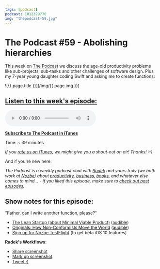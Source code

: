 ```yaml
---
tags: [podcast]
podcast: 1012329770
img: "thepodcast-59.jpg"
---
```


# The Podcast #59 - Abolishing hierarchies

This week on [The Podcast][p] we discuss the age-old productivity problems like sub-projects, sub-tasks and other challenges of software design. Plus my 7-year young daughter coding Swift and asking me to create functions:

<!--More-->

![{{ page.title }}](/img/{{ page.img }})

## [Listen to this week's episode:][e]

<audio controls>
<source src="https://files.nozbe.com/podcast/059.mp3" type="audio/mpeg">
</audio>

**[Subscribe to The Podcast in iTunes][i]**

Time: ~ 39 minutes

*If you [rate us on iTunes][i], we might give you a shout-out on air! Thanks! :-)*

And if you're new here:

*The Podcast is a weekly podcast chat with [Radek][r] and yours truly (we both work at [Nozbe][n]) about [productivity](/productivity), [business](/business), [books](/books), and whatever else comes to mind… - if you liked this episode, make sure to [check out past episodes](/podcast).*

## Show notes for this episode:

"Father, can I write another function, please?"

  * [The Lean Startup (about Minimal Viable Product)](https://www.amazon.com/Lean-Startup-Entrepreneurs-Continuous-Innovation/dp/0307887898/) ([audible](http://www.audible.com/pd/Business/The-Lean-Startup-Audiobook/B005LXV0HI/))
  * [Originals: How Non-Conformists Move the World](https://www.amazon.com/Originals-How-Non-Conformists-Move-World/dp/0525429565/) ([audible](http://www.audible.com/pd/Business/Originals-Audiobook/B01A7Q6672/))
  * [Sign up for Nozbe TestFlight](https://beta-signup.nozbe.com/) (to get beta iOS 10 features)

**Radek's Workflows:**

  * [Share screenshot](https://workflow.is/workflows/9e44c302072849848389a259f672c0b3)
  * [Mark up screenshot](https://workflow.is/workflows/cd1bee555c6d4e20810d0e8e04b924ac)
  * [Tweet :)](https://workflow.is/workflows/428a45dbfd994b289d131881fe8f2610)

[e]: http://thepodcast.fm/episodes/59

[p]: https://michael.gratis/thepodcastfm
[n]: https://nozbe.com/?a=mike
[r]: https://michael.gratis/radex
[i]: https://michael.gratis/thepodcast